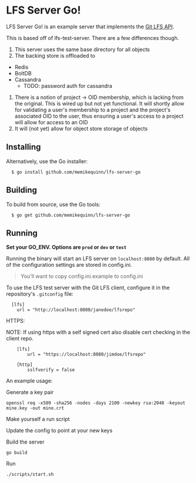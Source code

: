LFS Server Go\!
======

[lfs]: https://github.com/github/git-lfs
[api]: https://github.com/github/git-lfs/blob/master/docs/api.md

LFS Server Go\! is an example server that implements the [Git LFS API][api]. 

This is based off of lfs-test-server.  There are a few differences though.  

1. This server uses the same base directory for all objects
1. The backing store is offloaded to 
  * Redis
  * BoltDB
  * Cassandra
    * TODO: password auth for cassandra
1. There is a notion of project -\> OID membership, which is lacking from the original.  This is wired up but not yet functional. It will shortly allow for validating a user's membership to a project and the project's associated OID to the user, thus ensuring a user's access to a project will allow for access to an OID
1. It will (not yet) allow for object store storage of objects

## Installing

Alternatively, use the Go installer:

```
  $ go install github.com/memikequinn/lfs-server-go
```

## Building

To build from source, use the Go tools:

```
  $ go get github.com/memikequinn/lfs-server-go
```


## Running

<b> Set your GO_ENV. Options are `prod` or `dev` or `test`</b>

Running the binary will start an LFS server on `localhost:8080` by default.
All of the configuration settings are stored in config.ini.
> You'll want to copy config.ini.example to config.ini

To use the LFS test server with the Git LFS client, configure it in the repository's `.gitconfig` file:


```
  [lfs]
    url = "http://localhost:8080/janedoe/lfsrepo"

```

HTTPS:

NOTE: If using https with a self signed cert also disable cert checking in the client repo.

```
	[lfs]
		url = "https://localhost:8080/jimdoe/lfsrepo"

	[http]
		sslfverify = false

```


An example usage:


Generate a key pair
```
openssl req -x509 -sha256 -nodes -days 2100 -newkey rsa:2048 -keyout mine.key -out mine.crt
```

Make yourself a run script

Update the config to point at your new keys

Build the server

```
go build

```

Run

```
./scripts/start.sh

```


